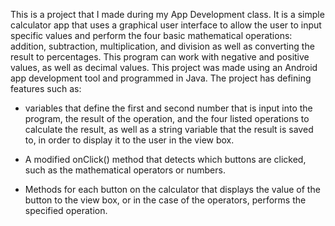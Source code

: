 This is a project that I made during my App Development class. It is a simple calculator app that uses a graphical user interface to allow the user to input specific values and 
perform the four basic mathematical operations: addition, subtraction, multiplication, and division as well as converting the result to percentages. This program can work with 
negative and positive values, as well as decimal values. This project was made using an Android app development tool and programmed in Java. The project has defining features 
such as:
-	 variables that define the first and second number that is input into the program, the result of the operation, and the four listed operations to calculate the result, as 
well as a string variable that the result is saved to, in order to display it to the user in the view box. 

-	A modified onClick() method that detects which buttons are clicked, such as the mathematical operators or numbers.

-	Methods for each button on the calculator that displays the value of the button to the view box, or in the case of the operators, performs the specified operation. 
